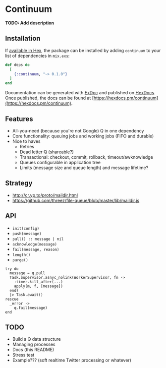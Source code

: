 # Continuum

**TODO: Add description**

## Installation

If [available in Hex](https://hex.pm/docs/publish), the package can be installed
by adding `continuum` to your list of dependencies in `mix.exs`:

```elixir
def deps do
  [
    {:continuum, "~> 0.1.0"}
  ]
end
```

Documentation can be generated with [ExDoc](https://github.com/elixir-lang/ex_doc)
and published on [HexDocs](https://hexdocs.pm). Once published, the docs can
be found at [https://hexdocs.pm/continuum](https://hexdocs.pm/continuum).

## Features

* All-you-need (because you're not Google) Q in one dependency
* Core functionality:  queuing jobs and working jobs (FIFO and durable)
* Nice to haves
    * Retries
    * Dead letter Q (shareable?)
    * Transactional:  checkout, commit, rollback, timeout/awknowledge
    * Queues configurable in application tree
    * Limits (message size and queue length) and message lifetime?

## Strategy

* http://cr.yp.to/proto/maildir.html
* https://github.com/threez/file-queue/blob/master/lib/maildir.js

## API

* `init(config)`
* `push(message)`
* `pull() :: message | nil`
* `acknowledge(message)`
* `fail(message, reason)`
* `length()`
* `purge()`

```
try do
  message = q.pull
  Task.Supervisor.asnyc_nolink(WorkerSupervisor, fn ->
    :timer.kill_after(...)
    apply(m, f, [message])
  end)
  |> Task.await()
rescue
  _error ->
    q.fail(message)
end
```

## TODO

* Build a Q data structure
* Managing processes
* Docs (this README)
* Stress test
* Example???  (soft realtime Twitter processing or whatever)
